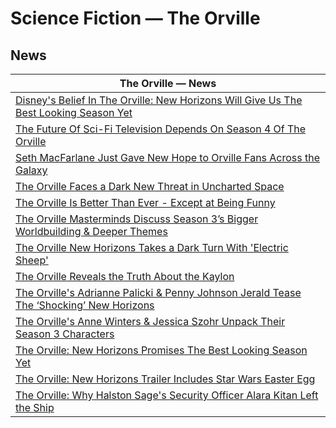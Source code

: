 # Science Fiction — The Orville 

## News

| The Orville — News |
|---|
| [Disney's Belief In The Orville: New Horizons Will Give Us The Best Looking Season Yet](https://www.cbr.com/the-orville-new-horizons-disney-fox/ ) |
| [The Future Of Sci-Fi Television Depends On Season 4 Of The Orville](https://www.cbr.com/the-orville-season4-sci-fi-tv-future-hulu/ ) |
| [Seth MacFarlane Just Gave New Hope to Orville Fans Across the Galaxy](https://gizmodo.com/orville-season-4-seth-macfarlane-update-hulu-disney-1851143834 ) |
| [The Orville Faces a Dark New Threat in Uncharted Space](https://www.cbr.com/the-orville-threat-uncharted-space-hulu/ ) |
| [The Orville Is Better Than Ever - Except at Being Funny](https://www.cbr.com/the-orville-star-trek-fun-hulu/ ) |
| [The Orville Masterminds Discuss Season 3’s Bigger Worldbuilding & Deeper Themes](https://www.cbr.com/the-orville-brannon-braga-david-goodman-jon-cassar-interview/ ) |
| [The Orville New Horizons Takes a Dark Turn With 'Electric Sheep'](https://www.cbr.com/orville-new-horizons-electric-sheep-dark-turn/ ) |
| [The Orville Reveals the Truth About the Kaylon](https://www.cbr.com/orville-kaylon-truth-reveal-hulu/ ) |
| [The Orville's Adrianne Palicki & Penny Johnson Jerald Tease The ‘Shocking’ New Horizons](https://www.cbr.com/the-orville-adrianne-palicki-penny-johnson-jerald-interview/ ) |
| [The Orville's Anne Winters & Jessica Szohr Unpack Their Season 3 Characters](https://www.cbr.com/the-orville-anne-winters-jessica-szohr-interview/ ) |
| [The Orville: New Horizons Promises The Best Looking Season Yet](https://www.cbr.com/the-orville-new-horizons-disney-fox/ ) |
| [The Orville: New Horizons Trailer Includes Star Wars Easter Egg](https://www.cbr.com/the-orville-new-horizons-season-3-trailer-star-wars-easter-egg/ ) |
| [The Orville: Why Halston Sage's Security Officer Alara Kitan Left the Ship](https://www.cbr.com/the-orville-why-halston-sage-alara-kitan-left/ ) |

